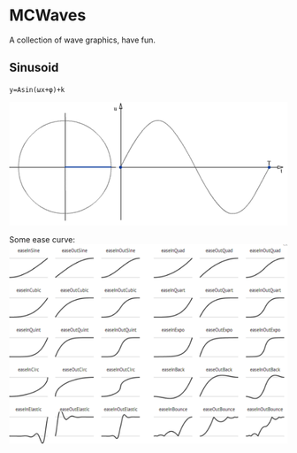 # MCWaves
A collection of wave graphics, have fun.

## Sinusoid

`y=Asin(ωx+φ)+k`

![Sinusoide](media/Sinusoide.gif)

Some ease curve:
![Sinusoide](media/easing.png)




